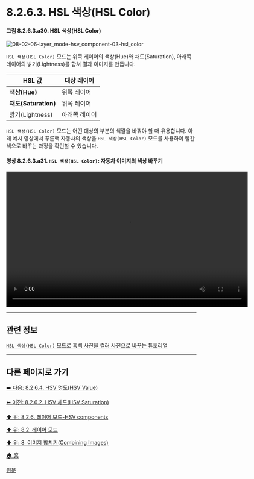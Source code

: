 # 8.2.6.3. HSL 색상(HSL Color)
#### 그림 8.2.6.3.a30. HSL 색상(HSL Color)
![08-02-06-layer_mode-hsv_component-03-hsl_color](https://github.com/wonder13662/gimp/assets/15767104/b91f0429-5220-4127-a5da-eef221a5db87)

`HSL 색상(HSL Color)` 모드는 위쪽 레이어의 색상(Hue)와 채도(Saturation), 아래쪽 레이어의 밝기(Lightness)를 합쳐 결과 이미지를 만듭니다.

|HSL 값|대상 레이어|
|---|---|
|**색상(Hue)**|위쪽 레이어|
|**채도(Saturation)**|위쪽 레이어|
|밝기(Lightness)|아래쪽 레이어|

`HSL 색상(HSL Color)` 모드는 어떤 대상의 부분의 색깔을 바꿔야 할 때 유용합니다. 아래 예시 영상에서 푸른핵 자동차의 색상을 `HSL 색상(HSL Color)` 모드를 사용하여 빨간색으로 바꾸는 과정을 확인할 수 있습니다.

#### 영상 8.2.6.3.a31. `HSL 색상(HSL Color)`: 자동차 이미지의 색상 바꾸기
<video controls="controls" width="640" height="360" src="https://github.com/wonder13662/gimp/assets/15767104/5cea6ccf-cc42-47c3-8064-7cccfbadb0e9"></video>

***

## 관련 정보

[`HSL 색상(HSL Color)` 모드로 흑백 사진을 컬러 사진으로 바꾸는 튜토리얼](https://www.youtube.com/watch?v=JW_siMWqnr4)

***

## 다른 페이지로 가기

[➡️ 다음: 8.2.6.4. HSV 명도(HSV Value)](./08-02-06-04-hsv_value.md)

[⬅️ 이전: 8.2.6.2. HSV 채도(HSV Saturation)](./08-02-06-02-hsv_saturation.md)

[⬆️ 위: 8.2.6. 레이어 모드-HSV components](./08-02-06-00-hsv-components-layer-modes.md)

[⬆️ 위: 8.2. 레이어 모드](./08-02-00-layer_modes.md)

[⬆️ 위: 8. 이미지 합치기(Combining Images)](./08-00-combining-images.md)

[🏠 홈](./00-home.md)

[원문](https://docs.gimp.org/2.10/ko/layer-mode-group-hsv.html#layer-mode-hsl-color)
